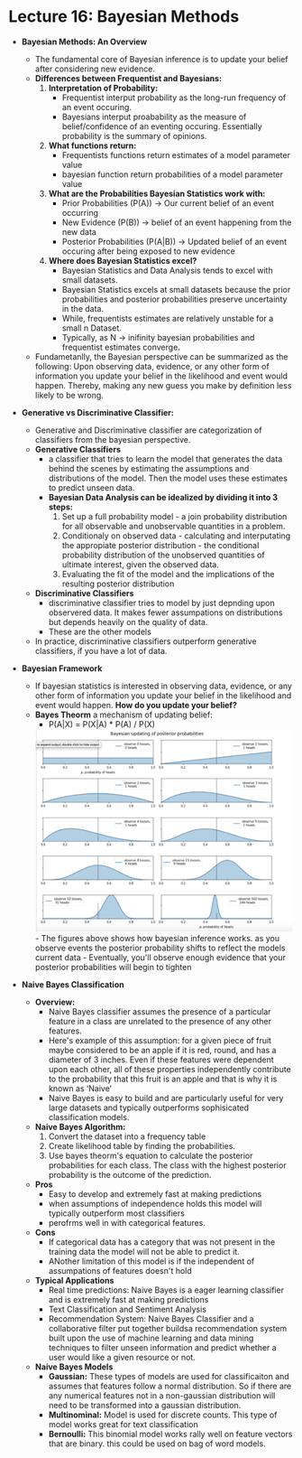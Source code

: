 # Lecture 16: Bayesian Methods

- **Bayesian Methods: An Overview**
    - The fundamental core of Bayesian inference is to update your belief after considering new evidence.
    - **Differences between Frequentist and Bayesians:**
        1. **Interpretation of Probability:**
            - Frequentist interput probability as the long-run frequency of an event occuring. 
            - Bayesians interput proabability as the measure of belief/confidence of an eventing occuring. Essentially probability is the summary of opinions.
        2. **What functions return:**
            - Frequentists functions return estimates of a model parameter value
            - bayesian function return probabilities of a model parameter value
        3. **What are the Probabilities Bayesian Statistics work with:**
            - Prior Probabilities (P(A)) -> Our current belief of an event occurring
            - New Evidence (P(B)) -> belief of an event happening from the new data
            - Posterior Probabilities (P(A|B)) -> Updated belief of an event occuring after being exposed to new evidence
        4. **Where does Bayesian Statistics excel?**
            - Bayesian Statistics and Data Analysis tends to excel with small datasets.
            - Bayesian Statistics excels at small datasets because the prior probabilities and posterior probabilities preserve uncertainty in the data.
            - While, frequentists estimates are relatively unstable for a small n Dataset.
            - Typically, as N -> inifinity bayesian probabilities and frequentist estimates converge.
    - Fundametanlly, the Bayesian perspective can be summarized as the following: Upon observing data, evidence, or any other form of information you update your belief in the likelihood and event would happen. Thereby, making any new guess you make by definition less likely to be wrong.

- **Generative vs Discriminative Classifier:**
    - Generative and Discriminative classifier are categorization of classifiers from the bayesian perspective.
    - **Generative Classifiers**
        - a classifier that tries to learn the model that generates the  data behind the scenes by estimating the assumptions and distributions of the model. Then the model uses these estimates to predict unseen data.
        - **Bayesian Data Analysis can be idealized by dividing it into 3 steps:**
            1. Set up a full probability model - a join probability distribution for all observable and unobservable quantities in a problem.
            2. Conditionaly on observed data - calculating and interputating the appropiate posterior distribution - the conditional probability distribution of the unobserved quantities of ultimate interest, given the observed data.
            3. Evaluating the fit of the model and the implications of the resulting posterior distribution
    - **Discriminative Classifiers**
        - discriminative classifier tries to model by just depnding upon observered data. It makes fewer assumpations on distributions but depends heavily on the quality of data.
        - These are the other models
    - In practice, discriminative classifiers outperform generative classifiers, if you have a lot of data.

- **Bayesian Framework**
    - If bayesian statistics is interested in observing data, evidence, or any other form of information you update your belief in the likelihood and event would happen. **How do you update your belief?**
    - **Bayes Theorm** a mechanism of updating belief: 
        - P(A|X) = P(X|A) * P(A) / P(X)  
        <img src="updating_posterior.png">
        - The figures above shows how bayesian inference works. as you observe events the posterior probability shifts to reflect the models current data
        - Eventually, you'll observe enough evidence that your posterior probabilities will begin to tighten

- **Naive Bayes Classification**
    - **Overview:**
        - Naive Bayes classifier assumes the presence of a particular feature in a class are unrelated to the presence of any other features.
        - Here's example of this assumption: for a given piece of fruit maybe considered to be an apple if it is red, round, and has a diameter of 3 inches. Even if these features were dependent upon each other, all of these properties independently contribute to the probability that this fruit is an apple and that is why it is known as ‘Naive’
        - Naive Bayes is easy to build and are particularly useful for very large datasets and typically outperforms sophisicated classification models.
    - **Naive Bayes Algorithm:**
        1. Convert the dataset into a frequency table
        2. Create likelihood table by finding the probabilities.
        3. Use bayes theorm's equation to calculate the posterior probabilities for each class. The class with the highest posterior probability is the outcome of the prediction.
    - **Pros**
        - Easy to develop and extremely fast at making predictions
        - when assumptions of independence holds this model will typically outperform most classifiers
        - perofrms well in with categorical features.
    - **Cons**
        - If categorical data has a category that was not present in the training data the model will not be able to predict it.
        - ANother limitation of this model is if the independent of assumpations of features doesn't hold
    - **Typical Applications**
        - Real time predictions: Naive Bayes is a eager learning classifier and is extremely fast at making predictions
        - Text Classification and Sentiment Analysis
        - Recommendation System: Naive Bayes Classifier and a collaborative filter put together buildsa recommendation system built upon the use of machine learning and data mining techniques to filter unseen information and predict whether a user would like a given resource or not.
    - **Naive Bayes Models**
        - **Gaussian:** These types of models are used for classificaiton and assumes that features follow a normal distribution. So if there are any numerical features not in a non-gaussian distribution will need to be transformed into a gaussian distribution.
        - **Multinominal:** Model is used for discrete counts. This type of model works great for text classification
        - **Bernoulli:** This binomial model works rally well on feature vectors that are binary. this could be used on bag of word models.

